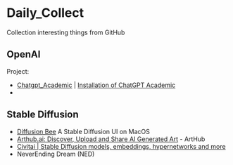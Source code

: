 # Daily_Collect
Collection interesting things from GitHub

## OpenAI

Project: 

- [Chatgpt_Academic](https://github.com/binary-husky/chatgpt_academic) | [Installation of ChatGPT Academic](https://github.com/JaviYoung/Daily_Collect/blob/main/OpenAI/Installation.md)
- 

## Stable Diffusion

- [Diffusion Bee](https://github.com/JaviYoung/Daily_Collect/blob/main/Stable_Diffusion/DiffusionBee.md) A Stable Diffusion UI on MacOS
- [Arthub.ai: Discover, Upload and Share AI Generated Art](https://arthub.ai/) - ArtHub 
- [Civitai | Stable Diffusion models, embeddings, hypernetworks and more](https://civitai.com/)
- NeverEnding Dream (NED) 
